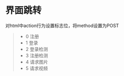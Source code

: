 界面跳转
===============
对html中action行为设置标志位，将method设置为POST

> * 0 注册
> * 1 登录
> * 2 登录检测
> * 3 注册检测
> * 4 请求图片
> * 5 请求视频
